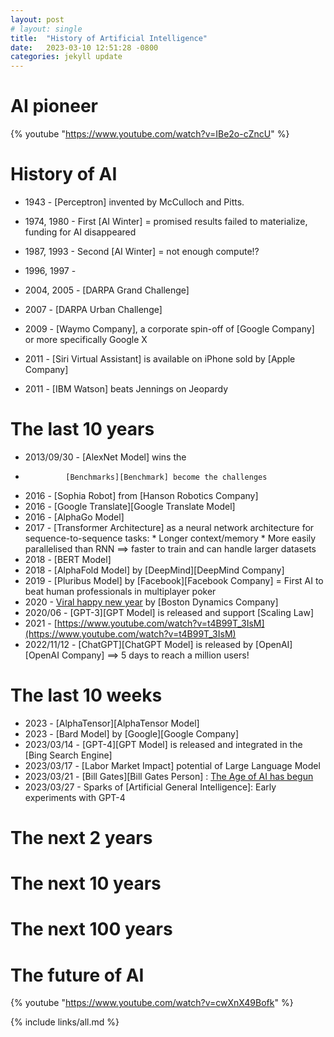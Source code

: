 ```yaml
---
layout: post
# layout: single
title:  "History of Artificial Intelligence"
date:   2023-03-10 12:51:28 -0800
categories: jekyll update
---
```


# AI pioneer

 {% youtube "https://www.youtube.com/watch?v=IBe2o-cZncU" %}

# History of AI

 * 1943       - [Perceptron] invented by McCulloch and Pitts. 
 * 1974, 1980 - First [AI Winter] = promised results failed to materialize, funding for AI disappeared
 * 1987, 1993 - Second [AI Winter] = not enough compute!?
 * 1996, 1997 -
 * 2004, 2005 - [DARPA Grand Challenge]
 * 2007       - [DARPA Urban Challenge]
 * 2009       - [Waymo Company], a corporate spin-off of [Google Company] or more specifically Google X

 * 2011       - [Siri Virtual Assistant] is available on iPhone sold by [Apple Company]
 * 2011       - [IBM Watson] beats Jennings on Jeopardy

# The last 10 years

 * 2013/09/30 - [AlexNet Model] wins the 
 *              [Benchmarks][Benchmark] become the challenges
 * 2016       - [Sophia Robot] from [Hanson Robotics Company]
 * 2016       - [Google Translate][Google Translate Model]
 * 2016       - [AlphaGo Model]
 * 2017       - [Transformer Architecture] as a neural network architecture for sequence-to-sequence tasks: 
                * Longer context/memory
		* More easily parallelised than RNN ==> faster to train and can handle larger datasets
 * 2018       - [BERT Model]
 * 2018       - [AlphaFold Model] by [DeepMind][DeepMind Company]
 * 2019       - [Pluribus Model] by [Facebook][Facebook Company] = First AI to beat human professionals in multiplayer poker
 * 2020       - [Viral happy new year](https://www.youtube.com/watch?v=fn3KWM1kuAw) by [Boston Dynamics Company]
 * 2020/06    - [GPT-3][GPT Model] is released and support [Scaling Law]
 * 2021
              - [https://www.youtube.com/watch?v=t4B99T_3IsM](https://www.youtube.com/watch?v=t4B99T_3IsM)
 * 2022/11/12 - [ChatGPT][ChatGPT Model] is released by [OpenAI][OpenAI Company] ==> 5 days to reach a million users!

# The last 10 weeks

 * 2023       - [AlphaTensor][AlphaTensor Model]
 * 2023       - [Bard Model] by [Google][Google Company]
 * 2023/03/14 - [GPT-4][GPT Model] is released and integrated in the [Bing Search Engine]
 * 2023/03/17 - [Labor Market Impact] potential of Large Language Model
 * 2023/03/21 - [Bill Gates][Bill Gates Person] : [The Age of AI has begun](https://www.gatesnotes.com/The-Age-of-AI-Has-Begun)
 * 2023/03/27 - Sparks of [Artificial General Intelligence]: Early experiments with GPT-4

# The next 2 years

# The next 10 years

# The next 100 years

# The future of AI

 {% youtube "https://www.youtube.com/watch?v=cwXnX49Bofk" %}


{% include links/all.md %}
